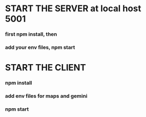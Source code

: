 # START THE SERVER at local host 5001

### first npm install, then
### add your env files, npm start


# START THE CLIENT

### npm install
### add env files for maps and gemini
### npm start
